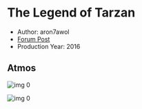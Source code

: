 # The Legend of Tarzan

* Author: aron7awol
* [Forum Post](https://www.avsforum.com/threads/bass-eq-for-filtered-movies.2995212/post-58300856)
* Production Year: 2016

## Atmos

![img 0](https://i.imgur.com/BgwnESE.jpg)

![img 0](https://i.imgur.com/EOktc3G.jpg)

